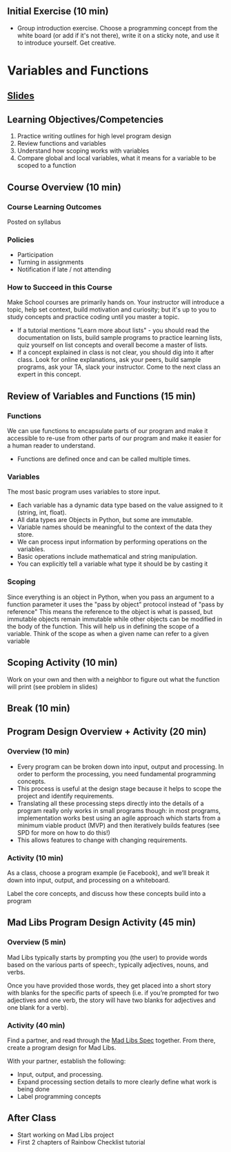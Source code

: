## Initial Exercise (10 min)

- Group introduction exercise.  Choose a programming concept from the white board (or add if it's not there), write it on a sticky note, and use it to introduce yourself. Get creative.

# Variables and Functions

## [Slides](https://docs.google.com/presentation/d/15FXIiY8TU8DQ76L3xsRlYixiUX3qcdcfoQjwUd4Ud2c/edit?usp=sharing)

## Learning Objectives/Competencies

1. Practice writing outlines for high level program design
1. Review functions and variables
1. Understand how scoping works with variables
1. Compare global and local variables, what it means for a variable to be scoped to a function

## Course Overview (10 min)

### Course Learning Outcomes
Posted on syllabus

### Policies
- Participation
- Turning in assignments
- Notification if late / not attending

### How to Succeed in this Course
Make School courses are primarily hands on.  Your instructor will introduce a topic, help set context, build motivation and curiosity; but it's up to you to study concepts and practice coding until you master a topic.

- If a tutorial mentions "Learn more about lists" - you should read the documentation on lists, build sample programs to practice learning lists, quiz yourself on list concepts and overall become a master of lists.
- If a concept explained in class is not clear, you should dig into it after class.  Look for online explanations, ask your peers, build sample programs, ask your TA, slack your instructor.  Come to the next class an expert in this concept.

## Review of Variables and Functions (15 min)

### Functions
We can use functions to encapsulate parts of our program and make it accessible to re-use from other parts of our program and make it easier for a human reader to understand.

- Functions are defined once and can be called multiple times.

### Variables
The most basic program uses variables to store input.

- Each variable has a dynamic data type based on the value assigned to it (string, int, float).
- All data types are Objects in Python, but some are immutable.
- Variable names should be meaningful to the context of the data they store.
- We can process input information by performing operations on the variables.
- Basic operations include mathematical and string manipulation.
- You can explicitly tell a variable what type it should be by casting it

### Scoping
Since everything is an object in Python, when you pass an argument to a function parameter it uses the "pass by object" protocol instead of "pass by reference"
This means the reference to the object is what is passed, but immutable objects remain immutable while other objects can be modified in the body of the function.
This will help us in defining the scope of a variable. Think of the scope as when a given name can refer to a given variable

## Scoping Activity (10 min)
Work on your own and then with a neighbor to figure out what the function will print (see problem in slides)

## Break (10 min)

## Program Design Overview + Activity (20 min)

### Overview (10 min)
- Every program can be broken down into input, output and processing.  In order to perform the processing, you need fundamental programming concepts.
- This process is useful at the design stage because it helps to scope the project and identify requirements.
- Translating all these processing steps directly into the details of a program really only works in small programs though: in most programs, implementation works best using an agile approach which starts from a minimum viable product (MVP) and then iteratively builds features (see SPD for more on how to do this!)
- This allows features to change with changing requirements.

### Activity (10 min)
As a class, choose a program example (ie Facebook), and we’ll break it down into input, output, and processing on a whiteboard.

Label the core concepts, and discuss how these concepts build into a program



## Mad Libs Program Design Activity (45 min)

### Overview (5 min)

Mad Libs typically starts by prompting you (the user) to provide words based on the various parts of speech:, typically adjectives, nouns, and verbs. 

Once you have provided those words, they get placed into a short story with blanks for the specific parts of speech (i.e. if you’re prompted for two adjectives and one verb, the story will have two blanks for adjectives and one blank for a verb).

### Activity (40 min)

Find a partner, and read through the [Mad Libs Spec](https://docs.google.com/document/d/1suR3hzqfGSL9o99rNbDrcU0N1Z47EREubP38IY4Ptuc/edit?usp=sharing) together. From there, create a program design for Mad Libs. 

With your partner, establish the following:

- Input, output, and processing.
- Expand processing section details to more clearly define what work is being done
- Label programming concepts

## After Class

- Start working on Mad Libs project
- First 2 chapters of Rainbow Checklist tutorial

